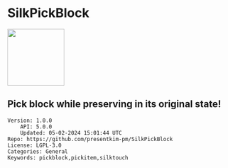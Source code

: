 # SilkPickBlock
<img src="https://raw.githubusercontent.com/presentkim-pm/SilkPickBlock/4177ff0e8b48b53996df3bdb6c737739b8ca6a02/assets/icon.png" width="128" height="128" />

## Pick block while preserving in its original state!
```properties
Version: 1.0.0
    API: 5.0.0
    Updated: 05-02-2024 15:01:44 UTC
Repo: https://github.com/presentkim-pm/SilkPickBlock
License: LGPL-3.0
Categories: General
Keywords: pickblock,pickitem,silktouch
```